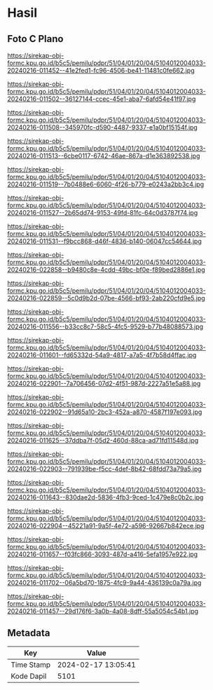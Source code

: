 # Hasil

## Foto C Plano

https://sirekap-obj-formc.kpu.go.id/b5c5/pemilu/pdpr/51/04/01/20/04/5104012004033-20240216-011452--41e2fed1-fc96-4506-be41-11481c0fe662.jpg

https://sirekap-obj-formc.kpu.go.id/b5c5/pemilu/pdpr/51/04/01/20/04/5104012004033-20240216-011502--36127144-ccec-45e1-aba7-6afd54e41f97.jpg

https://sirekap-obj-formc.kpu.go.id/b5c5/pemilu/pdpr/51/04/01/20/04/5104012004033-20240216-011508--345970fc-d590-4487-9337-e1a0bf15154f.jpg

https://sirekap-obj-formc.kpu.go.id/b5c5/pemilu/pdpr/51/04/01/20/04/5104012004033-20240216-011513--6cbe0117-6742-46ae-867a-d1e363892538.jpg

https://sirekap-obj-formc.kpu.go.id/b5c5/pemilu/pdpr/51/04/01/20/04/5104012004033-20240216-011519--7b0488e6-6060-4f26-b779-e0243a2bb3c4.jpg

https://sirekap-obj-formc.kpu.go.id/b5c5/pemilu/pdpr/51/04/01/20/04/5104012004033-20240216-011527--2b65dd74-9153-49fd-81fc-64c0d3787f74.jpg

https://sirekap-obj-formc.kpu.go.id/b5c5/pemilu/pdpr/51/04/01/20/04/5104012004033-20240216-011531--f9bcc868-d46f-4836-b140-06047cc54644.jpg

https://sirekap-obj-formc.kpu.go.id/b5c5/pemilu/pdpr/51/04/01/20/04/5104012004033-20240216-022858--b9480c8e-4cdd-49bc-bf0e-f89bed2886e1.jpg

https://sirekap-obj-formc.kpu.go.id/b5c5/pemilu/pdpr/51/04/01/20/04/5104012004033-20240216-022859--5c0d9b2d-07be-4566-bf93-2ab220cfd9e5.jpg

https://sirekap-obj-formc.kpu.go.id/b5c5/pemilu/pdpr/51/04/01/20/04/5104012004033-20240216-011556--b33cc8c7-58c5-4fc5-9529-b77b48088573.jpg

https://sirekap-obj-formc.kpu.go.id/b5c5/pemilu/pdpr/51/04/01/20/04/5104012004033-20240216-011601--fd65332d-54a9-4817-a7a5-4f7b58d4ffac.jpg

https://sirekap-obj-formc.kpu.go.id/b5c5/pemilu/pdpr/51/04/01/20/04/5104012004033-20240216-022901--7a706456-07d2-4f51-987d-2227a51e5a88.jpg

https://sirekap-obj-formc.kpu.go.id/b5c5/pemilu/pdpr/51/04/01/20/04/5104012004033-20240216-022902--91d65a10-2bc3-452a-a870-4587f197e093.jpg

https://sirekap-obj-formc.kpu.go.id/b5c5/pemilu/pdpr/51/04/01/20/04/5104012004033-20240216-011625--37ddba7f-05d2-460d-88ca-ad71fd11548d.jpg

https://sirekap-obj-formc.kpu.go.id/b5c5/pemilu/pdpr/51/04/01/20/04/5104012004033-20240216-022903--791939be-f5cc-4def-8b42-68fdd73a79a5.jpg

https://sirekap-obj-formc.kpu.go.id/b5c5/pemilu/pdpr/51/04/01/20/04/5104012004033-20240216-011643--830dae2d-5836-4fb3-9ced-1c479e8c0b2c.jpg

https://sirekap-obj-formc.kpu.go.id/b5c5/pemilu/pdpr/51/04/01/20/04/5104012004033-20240216-022904--45221a91-9a5f-4e72-a596-92667b842ece.jpg

https://sirekap-obj-formc.kpu.go.id/b5c5/pemilu/pdpr/51/04/01/20/04/5104012004033-20240216-011657--f03fc866-3093-487d-a416-5efa1957e922.jpg

https://sirekap-obj-formc.kpu.go.id/b5c5/pemilu/pdpr/51/04/01/20/04/5104012004033-20240216-011702--06a5bd70-1875-4fc9-9a44-436139c0a79a.jpg

https://sirekap-obj-formc.kpu.go.id/b5c5/pemilu/pdpr/51/04/01/20/04/5104012004033-20240216-011457--29d176f6-3a0b-4a08-8dff-55a5054c54b1.jpg


## Metadata

| Key        | Value               |
| ---------- | ------------------- |
| Time Stamp | 2024-02-17 13:05:41 |
| Kode Dapil | 5101                |



